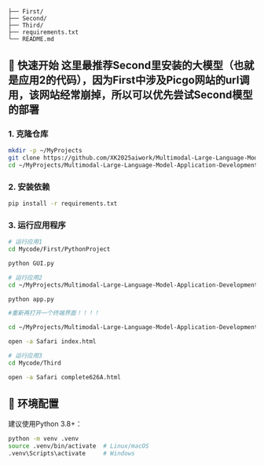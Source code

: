 ## 

```
├── First/
├── Second/          
├── Third/          
├── requirements.txt       
└── README.md              
```




## 🚀 快速开始  这里最推荐Second里安装的大模型（也就是应用2的代码），因为First中涉及Picgo网站的url调用，该网站经常崩掉，所以可以优先尝试Second模型的部署

### 1. 克隆仓库  

```bash  
mkdir -p ~/MyProjects
git clone https://github.com/XK2025aiwork/Multimodal-Large-Language-Model-Application-Development.git ~/MyProjects/Multimodal-Large-Language-Model-Application-Development
cd ~/MyProjects/Multimodal-Large-Language-Model-Application-Development  
```


### 2. 安装依赖  

```bash  
pip install -r requirements.txt  
```

### 3. 运行应用程序  

```bash  
# 运行应用1  
cd Mycode/First/PythonProject

python GUI.py

# 运行应用2  
cd ~/MyProjects/Multimodal-Large-Language-Model-Application-Development/Mycode/Second/siliconflow-chat/backend

python app.py

#重新再打开一个终端界面！！！！

cd ~/MyProjects/Multimodal-Large-Language-Model-Application-Development/Mycode/Second/siliconflow-chat/frontend

open -a Safari index.html

# 运行应用3  
cd Mycode/Third

open -a Safari complete626A.html
```

## 🔧 环境配置  

建议使用Python 3.8+：  

```bash  
python -m venv .venv  
source .venv/bin/activate  # Linux/macOS  
.venv\Scripts\activate     # Windows  
```


